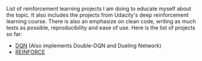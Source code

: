 List of reinforcement learning projects I am doing to educate myself about the topic. It also includes the projects from Udacity's deep reinforcement learning course. There is also an emphasize on clean code, writing as much tests as possible, reproducibility and ease of use. Here is the list of projects so far:

- [DQN](dqn/README.md) (Also implements Double-DQN and Dueling Network)
- [REINFORCE](reinforce/README.md)
